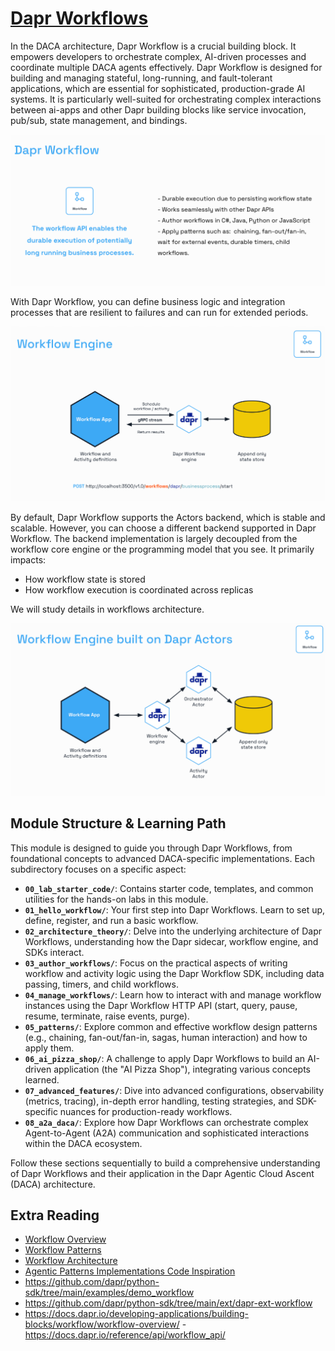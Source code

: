 # [Dapr Workflows](https://docs.dapr.io/developing-applications/building-blocks/workflow/workflow-overview/)

In the DACA architecture, Dapr Workflow is a crucial building block. It empowers developers to orchestrate complex, AI-driven processes and coordinate multiple DACA agents effectively. Dapr Workflow is designed for building and managing stateful, long-running, and fault-tolerant applications, which are essential for sophisticated, production-grade AI systems. It is particularly well-suited for orchestrating complex interactions between ai-apps and other Dapr building blocks like service invocation, pub/sub, state management, and bindings.

![Dapr Workflow](./public/hello-workflow.png)

With Dapr Workflow, you can define business logic and integration processes that are resilient to failures and can run for extended periods.

![Dapr Engine](./public/Workflow%20Engine%20.png)

By default, Dapr Workflow supports the Actors backend, which is stable and scalable. However, you can choose a different backend supported in Dapr Workflow. The backend implementation is largely decoupled from the workflow core engine or the programming model that you see. It primarily impacts:

- How workflow state is stored
- How workflow execution is coordinated across replicas

We will study details in workflows architecture.

![Dapr Engine Actors](./public/Workflow%20Engine%20Actors.png)

## Module Structure & Learning Path

This module is designed to guide you through Dapr Workflows, from foundational concepts to advanced DACA-specific implementations. Each subdirectory focuses on a specific aspect:

*   **`00_lab_starter_code/`**: Contains starter code, templates, and common utilities for the hands-on labs in this module.
*   **`01_hello_workflow/`**: Your first step into Dapr Workflows. Learn to set up, define, register, and run a basic workflow.
*   **`02_architecture_theory/`**: Delve into the underlying architecture of Dapr Workflows, understanding how the Dapr sidecar, workflow engine, and SDKs interact.
*   **`03_author_workflows/`**: Focus on the practical aspects of writing workflow and activity logic using the Dapr Workflow SDK, including data passing, timers, and child workflows.
*   **`04_manage_workflows/`**: Learn how to interact with and manage workflow instances using the Dapr Workflow HTTP API (start, query, pause, resume, terminate, raise events, purge).
*   **`05_patterns/`**: Explore common and effective workflow design patterns (e.g., chaining, fan-out/fan-in, sagas, human interaction) and how to apply them.
*   **`06_ai_pizza_shop/`**: A challenge to apply Dapr Workflows to build an AI-driven application (the "AI Pizza Shop"), integrating various concepts learned.
*   **`07_advanced_features/`**: Dive into advanced configurations, observability (metrics, tracing), in-depth error handling, testing strategies, and SDK-specific nuances for production-ready workflows.
*   **`08_a2a_daca/`**: Explore how Dapr Workflows can orchestrate complex Agent-to-Agent (A2A) communication and sophisticated interactions within the DACA ecosystem.

Follow these sections sequentially to build a comprehensive understanding of Dapr Workflows and their application in the Dapr Agentic Cloud Ascent (DACA) architecture.

## Extra Reading
- [Workflow Overview](https://docs.dapr.io/developing-applications/building-blocks/workflow/workflow-overview/)
- [Workflow Patterns](https://docs.dapr.io/developing-applications/building-blocks/workflow/workflow-patterns/)
- [Workflow Architecture](https://docs.dapr.io/developing-applications/building-blocks/workflow/workflow-architecture/)
- [Agentic Patterns Implementations Code Inspiration](https://github.com/dapr/python-sdk/tree/main/examples/workflow)
- https://github.com/dapr/python-sdk/tree/main/examples/demo_workflow
- https://github.com/dapr/python-sdk/tree/main/ext/dapr-ext-workflow
- https://docs.dapr.io/developing-applications/building-blocks/workflow/workflow-overview/
-https://docs.dapr.io/reference/api/workflow_api/
